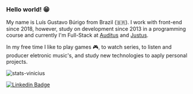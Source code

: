 ### Hello world! 😁

My name is Luís Gustavo Búrigo from Brazil (🇧🇷). I work with front-end since 2018, however, study on development since 2013 in a programming course and currently I'm Full-Stack at [Auditus](https://auditustec.com.br) and [Justus](https://www.sistemajustus.com.br).

In my free time I like to play games 🎮, to watch series,  to listen and producer eletronic music's, and study new technologies to aaply personal projects.

<img alt="stats-vinicius" src="https://github-readme-stats.vercel.app/api?username=gugaburigo29&show_icons=true" />

[![Linkedin Badge](https://img.shields.io/badge/-LinkedIn-blue?style=flat-square&logo=Linkedin&logoColor=white&link=https://www.linkedin.com/in/felipefialho)](https://www.linkedin.com/in/lu%C3%ADs-gustavo-burigo-alexandre-479202158/)
